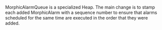 MorphicAlarmQueue is a specialized Heap.  The main change is to stamp each added MorphicAlarm with a sequence number to ensure that alarms scheduled for the same time are executed in the order that they were added.
